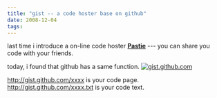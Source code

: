 ```yaml
---
title: "gist -- a code hoster base on github"
date: 2008-12-04
tags:
---
```


last time i introduce a on-line code hoster <strong><a href="http://pastie.org">Pastie</a></strong> ---  you can share you code with your friends.

today, i found that github has a same function.
<a href="http://gist.github.com/"><img src="http://gist.github.com/images/modules/header/logo_gist.png" alt="gist.github.com" /></a>

http://gist.github.com/xxxx is your code page.
http://gist.github.com/xxxx.txt is your code text.
